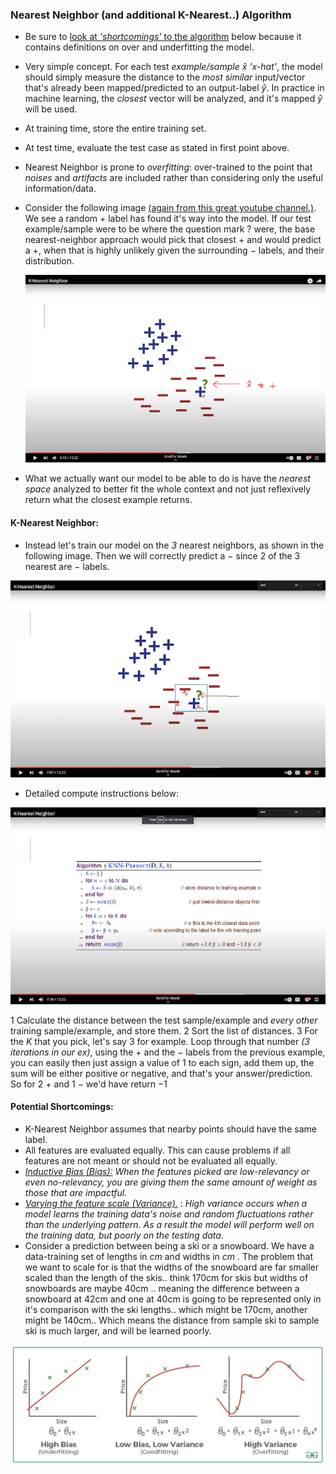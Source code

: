 ### Nearest Neighbor (and additional K-Nearest..) Algorithm

- Be sure to [look at _'shortcomings'_ to the algorithm](#potential-shortcomings) below because it contains definitions on over and underfitting the model.
- Very simple concept. For each test _example/sample_ $\hat{x}$ _'x-hat'_, the model should simply measure the distance to the _most similar_ input/vector that's already been mapped/predicted to an output-label $\hat{y}$. In practice in machine learning, the _closest_ vector will be analyzed, and it's mapped $\hat{y}$ will be used.
- At training time, store the entire training set.
- At test time, evaluate the test case as stated in first point above.
- Nearest Neighbor is prone to _overfitting_: over-trained to the point that _noises_ and _artifacts_ are included rather than considering only the useful information/data.
- Consider the following image [(again from this great youtube channel.)](https://www.youtube.com/@machinelearninglessons9276). We see a random $+$ label has found it's way into the model. If our test example/sample were to be where the question mark $?$ were, the base nearest-neighbor approach would pick that closest $+$ and would predict a $+$, when that is highly unlikely given the surrounding $-$ labels, and their distribution.

  ![nearest-neighbor-overfit](k-nearest-1.png)

- What we actually want our model to be able to do is have the _nearest space_ analyzed to better fit the whole context and not just reflexively return what the closest example returns.

#### K-Nearest Neighbor:

- Instead let's train our model on the _3_ nearest neighbors, as shown in the following image. Then we will correctly predict a $-$ since 2 of the 3 nearest are $-$ labels.

![k-nearest-neighbor](./k-nearest-2.png)

- Detailed compute instructions below:

![k-nearest-implementation](./k-nearest-neighbor-implementation.png)

1 Calculate the distance between the test sample/example and _every other_ training sample/example, and store them.
2 Sort the list of distances.
3 For the $K$ that you pick, let's say 3 for example. Loop through that number _(3 iterations in our ex)_, using the $+$ and the $-$ labels from the previous example, you can easily then just assign a value of $1$ to each sign, add them up, the sum will be either positive or negative, and that's your answer/prediction. So for 2 $+$ and 1 $-$ we'd have return $-1$

#### Potential Shortcomings:

- K-Nearest Neighbor assumes that nearby points should have the same label.
- All features are evaluated equally. This can cause problems if all features are not meant or should not be evaluated all equally.
- [_Inductive Bias (Bias):_](https://www.geeksforgeeks.org/underfitting-and-overfitting-in-machine-learning/#:~:text=Bias%20refers%20to,model%2C%20indicating%20underfitting.) _When the features picked are low-relevancy or even no-relevancy, you are giving them the same amount of weight as those that are impactful._
- [_Varying the feature scale (Variance)._](https://www.geeksforgeeks.org/underfitting-and-overfitting-in-machine-learning/#:~:text=Variance%2C%20on%20the,data%2C%20indicating%20overfitting.) : _High *variance* occurs when a model learns the training data's *noise* and *random fluctuations* rather than the underlying pattern. As a result the model will perform well on the training data, but poorly on the testing data._
- Consider a prediction between being a ski or a snowboard. We have a data-training set of lengths in _cm_ and widths in _cm_ . The problem that we want to scale for is that the widths of the snowboard are far smaller scaled than the length of the skis.. think 170cm for skis but widths of snowboards are maybe 40cm .. meaning the difference between a snowboard at 42cm and one at 40cm is going to be represented only in it's comparison with the ski lengths.. which might be 170cm, another might be 140cm.. Which means the distance from sample ski to sample ski is much larger, and will be learned poorly.

![bias-and-variance-1](./Bias-and-Variance-in-Machine-Learning.webp)
